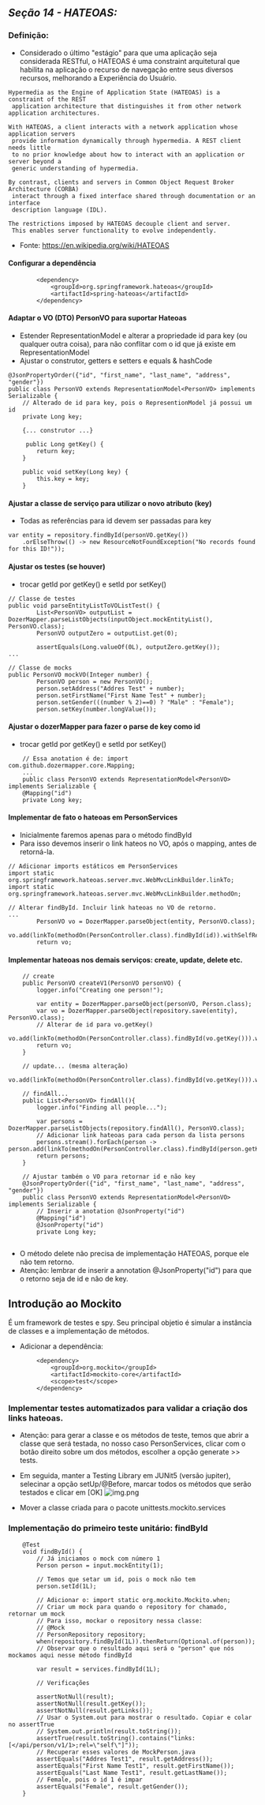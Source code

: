 ## _Seção 14 - HATEOAS:_ 
### Definição: 
* Considerado o último "estágio" para que uma aplicação seja considerada RESTful, o HATEOAS é uma constraint arquitetural que habilita na aplicação o recurso de navegação entre seus diversos recursos, melhorando a Experiência do Usuário.
```
Hypermedia as the Engine of Application State (HATEOAS) is a constraint of the REST 
 application architecture that distinguishes it from other network application architectures.

With HATEOAS, a client interacts with a network application whose application servers
 provide information dynamically through hypermedia. A REST client needs little 
 to no prior knowledge about how to interact with an application or server beyond a 
 generic understanding of hypermedia.

By contrast, clients and servers in Common Object Request Broker Architecture (CORBA)
 interact through a fixed interface shared through documentation or an interface 
 description language (IDL).

The restrictions imposed by HATEOAS decouple client and server. 
 This enables server functionality to evolve independently.
```
* Fonte: https://en.wikipedia.org/wiki/HATEOAS


#### Configurar a dependência
```
        <dependency>
            <groupId>org.springframework.hateoas</groupId>
            <artifactId>spring-hateoas</artifactId>
        </dependency>
```

#### Adaptar o VO (DTO) PersonVO para suportar Hateoas
* Estender RepresentationModel<PersonVO> e alterar a propriedade id para key (ou qualquer outra coisa), para não conflitar com o id que já existe em RepresentationModel
* Ajustar o construtor, getters e setters e equals & hashCode
```
@JsonPropertyOrder({"id", "first_name", "last_name", "address", "gender"})
public class PersonVO extends RepresentationModel<PersonVO> implements Serializable {
    // Alterado de id para key, pois o RepresentionModel já possui um id
    private Long key;
    
    {... construtor ...}
    
     public Long getKey() {
        return key;
    }

    public void setKey(Long key) {
        this.key = key;
    }
```

#### Ajustar a classe de serviço para utilizar o novo atributo (key)
* Todas as referências para id devem ser passadas para key

```
var entity = repository.findById(personVO.getKey())
    .orElseThrow(() -> new ResourceNotFoundException("No records found for this ID!"));
```

#### Ajustar os testes (se houver)
* trocar getId por getKey() e setId por setKey()
```
// Classe de testes
public void parseEntityListToVOListTest() {
        List<PersonVO> outputList = DozerMapper.parseListObjects(inputObject.mockEntityList(), PersonVO.class);
        PersonVO outputZero = outputList.get(0);

        assertEquals(Long.valueOf(0L), outputZero.getKey());
...

// Classe de mocks
public PersonVO mockVO(Integer number) {
        PersonVO person = new PersonVO();
        person.setAddress("Addres Test" + number);
        person.setFirstName("First Name Test" + number);
        person.setGender(((number % 2)==0) ? "Male" : "Female");
        person.setKey(number.longValue());
```

#### Ajustar o dozerMapper para fazer o parse de key como id
* trocar getId por getKey() e setId por setKey()
```
    // Essa anotation é de: import com.github.dozermapper.core.Mapping;
    ...
    public class PersonVO extends RepresentationModel<PersonVO> implements Serializable {
    @Mapping("id")
    private Long key;
```

#### Implementar de fato o hateoas em PersonServices
* Inicialmente faremos apenas para o método findById
* Para isso devemos inserir o link hateos no VO, após o mapping, antes de retorná-la.
```
// Adicionar imports estáticos em PersonServices
import static org.springframework.hateoas.server.mvc.WebMvcLinkBuilder.linkTo;
import static org.springframework.hateoas.server.mvc.WebMvcLinkBuilder.methodOn;

// Alterar findById. Incluir link hateoas no VO de retorno.
...
        PersonVO vo = DozerMapper.parseObject(entity, PersonVO.class);
        vo.add(linkTo(methodOn(PersonController.class).findById(id)).withSelfRel());
        return vo;
```

#### Implementar hateoas nos demais serviços: create, update, delete etc.
```
    // create
    public PersonVO createV1(PersonVO personVO) {
        logger.info("Creating one person!");

        var entity = DozerMapper.parseObject(personVO, Person.class);
        var vo = DozerMapper.parseObject(repository.save(entity), PersonVO.class);
        // Alterar de id para vo.getKey()
        vo.add(linkTo(methodOn(PersonController.class).findById(vo.getKey())).withSelfRel());
        return vo;
    }
    
    // update... (mesma alteração)
    vo.add(linkTo(methodOn(PersonController.class).findById(vo.getKey())).withSelfRel());
    
    // findAll...
    public List<PersonVO> findAll(){
        logger.info("Finding all people...");

        var persons = DozerMapper.parseListObjects(repository.findAll(), PersonVO.class);
        // Adicionar link hateoas para cada person da lista persons
        persons.stream().forEach(person -> person.add(linkTo(methodOn(PersonController.class).findById(person.getKey())).withSelfRel()));
        return persons;
    }
    
    // Ajustar também o VO para retornar id e não key
    @JsonPropertyOrder({"id", "first_name", "last_name", "address", "gender"})
    public class PersonVO extends RepresentationModel<PersonVO> implements Serializable {
        // Inserir a anotation @JsonProperty("id")
        @Mapping("id")
        @JsonProperty("id")
        private Long key;
    
```
* O método delete não precisa de implementação HATEOAS, porque ele não tem retorno.
* Atenção: lembrar de inserir a annotation @JsonProperty("id") para que o retorno seja de id e não de key.

## Introdução ao Mockito
É um framework de testes e spy. Seu principal objetio é simular a instância de classes e a implementação de métodos.
* Adicionar a dependência:
```
        <dependency>
            <groupId>org.mockito</groupId>
            <artifactId>mockito-core</artifactId>
            <scope>test</scope>
        </dependency>
```

### Implementar testes automatizados para validar a criação dos links hateoas.
* Atenção: para gerar a classe e os métodos de teste, temos que abrir a classe que será testada, no nosso caso PersonServices, clicar com o botão direito sobre um dos métodos, escolher a opção generate >> tests.
* Em seguida, manter a Testing Library em JUNit5 (versão jupiter), selecinar a opção setUp/@Before, marcar todos os métodos que serão testados e clicar em [OK]
![img.png](img.png)

* Mover a classe criada para o pacote unittests.mockito.services

### Implementação do primeiro teste unitário: findById
```
    @Test
    void findById() {
        // Já iniciamos o mock com número 1
        Person person = input.mockEntity(1);

        // Temos que setar um id, pois o mock não tem
        person.setId(1L);

        // Adicionar o: import static org.mockito.Mockito.when;
        // Criar um mock para quando o repository for chamado, retornar um mock
        // Para isso, mockar o repository nessa classe:
        // @Mock
        // PersonRepository repository;
        when(repository.findById(1L)).thenReturn(Optional.of(person));
        // Observar que o resultado aqui será o "person" que nós mockamos aqui nesse método findById

        var result = services.findById(1L);

        // Verificações

        assertNotNull(result);
        assertNotNull(result.getKey());
        assertNotNull(result.getLinks());
        // Usar o System.out para mostrar o resultado. Copiar e colar no assertTrue
        // System.out.println(result.toString());
        assertTrue(result.toString().contains("links: [</api/person/v1/1>;rel=\"self\"]"));
        // Recuperar esses valores de MockPerson.java
        assertEquals("Addres Test1", result.getAddress());
        assertEquals("First Name Test1", result.getFirstName());
        assertEquals("Last Name Test1", result.getLastName());
        // Female, pois o id 1 é impar
        assertEquals("Female", result.getGender());
    }
```